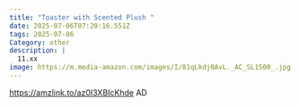 ```yaml
---
title: "Toaster with Scented Plush "
date: 2025-07-06T07:20:16.551Z
tags: 2025-07-06
Category: other
description: |
  11.xx
image: https://m.media-amazon.com/images/I/81qLkdj0AvL._AC_SL1500_.jpg
---
```

https://amzlink.to/az0I3XBIcKhde
AD